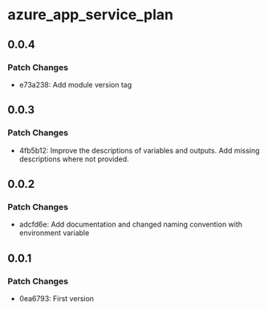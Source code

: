 # azure_app_service_plan

## 0.0.4

### Patch Changes

- e73a238: Add module version tag

## 0.0.3

### Patch Changes

- 4fb5b12: Improve the descriptions of variables and outputs. Add missing descriptions where not provided.

## 0.0.2

### Patch Changes

- adcfd6e: Add documentation and changed naming convention with environment variable

## 0.0.1

### Patch Changes

- 0ea6793: First version
